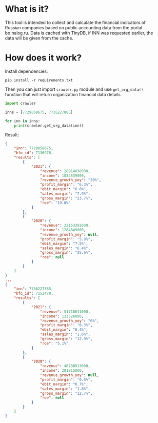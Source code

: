 # What is it?

This tool is intended to collect and calculate the financial indicators of Russian companies based on public accounting data from the portal bo.nalog.ru. Data is cached with TinyDB, if INN was requested earlier, the data will be given from the cache.

# How does it work?

Install dependencies:

`pip install -r requirements.txt`

Then you can just import `crawler.py` module and use `get_org_data()` function that will return organization financial data details.

```python
import crawler

inns = [7729058675, 7736227885]

for inn in inns:
    print(crawler.get_org_data(inn))
```

Result:

```json
{
    "inn": 7729058675,
    "bfo_id": 7136976,
    "results": [
        {
            "2021": {
                "revenue": 28914838000,
                "income": 1834539000,
                "revenue_growth_yoy": "30%",
                "profit_margin": "6.3%",
                "ebit_margin": "8.0%",
                "sales_margin": "7.9%",
                "gross_margin": "23.7%",
                "roe": "19.6%"
            }
        },
        {
            "2020": {
                "revenue": 22153392000,
                "income": 1284849000,
                "revenue_growth_yoy": null,
                "profit_margin": "5.8%",
                "ebit_margin": "7.5%",
                "sales_margin": "6.4%",
                "gross_margin": "25.6%",
                "roe": null
            }
        }
    ]
}
...
{
    "inn": 7736227885,
    "bfo_id": 7152470,
    "results": [
        {
            "2021": {
                "revenue": 51718041000,
                "income": 133526000,
                "revenue_growth_yoy": "6%",
                "profit_margin": "0.3%",
                "ebit_margin": "0.4%",
                "sales_margin": "1.6%",
                "gross_margin": "12.9%",
                "roe": "5.1%"
            }
        },
        {
            "2020": {
                "revenue": 48738913000,
                "income": 281815000,
                "revenue_growth_yoy": null,
                "profit_margin": "0.6%",
                "ebit_margin": "0.7%",
                "sales_margin": "1.8%",
                "gross_margin": "12.7%",
                "roe": null
            }
        }
    ]
}
```
